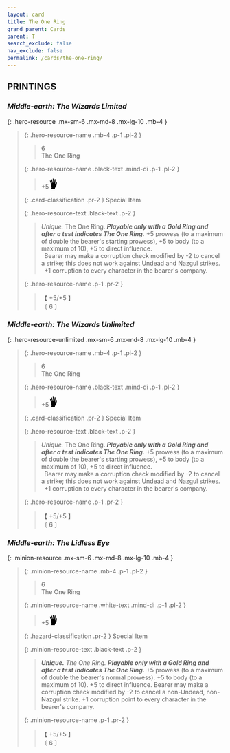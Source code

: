 ```yaml
---
layout: card
title: The One Ring
grand_parent: Cards
parent: T
search_exclude: false
nav_exclude: false
permalink: /cards/the-one-ring/
---
```


## PRINTINGS


### _Middle-earth: The Wizards Limited_

{: .hero-resource .mx-sm-6 .mx-md-8 .mx-lg-10 .mb-4 }
> {: .hero-resource-name .mb-4 .p-1 .pl-2 }
> > <div class="card-mp">6</div>
> > <div class="card-name">The One Ring</div>
>
> {: .hero-resource-name .black-text .mind-di .p-1 .pl-2 }
> > +5![](/assets/images/di.svg)
>
> {: .card-classification .pr-2 }
> Special Item
>
> {: .hero-resource-text .black-text .p-2 }
> > _Unique._ The One Ring. ***Playable only with a Gold Ring and after a test indicates The One Ring.*** +5 prowess (to a maximum of double the bearer's starting prowess), +5 to body (to a maximum of 10), +5 to direct influence. <br>&ensp;Bearer may make a corruption check modified by -2 to cancel a strike; this does not work against Undead and Nazgul strikes. <br>&ensp;+1 corruption to every character in the bearer's company. 
> 
> {: .hero-resource-name .p-1 .pr-2 }
> > <div class="card-shield">【 +5/+5 】</div>
> > <div class="card-corruption">〔 6 〕</div>

### _Middle-earth: The Wizards Unlimited_

{: .hero-resource-unlimited .mx-sm-6 .mx-md-8 .mx-lg-10 .mb-4 }
> {: .hero-resource-name .mb-4 .p-1 .pl-2 }
> > <div class="card-mp">6</div>
> > <div class="card-name">The One Ring</div>
>
> {: .hero-resource-name .black-text .mind-di .p-1 .pl-2 }
> > +5![](/assets/images/di.svg)
>
> {: .card-classification .pr-2 }
> Special Item
>
> {: .hero-resource-text .black-text .p-2 }
> > _Unique._ The One Ring. ***Playable only with a Gold Ring and after a test indicates The One Ring.*** +5 prowess (to a maximum of double the bearer's starting prowess), +5 to body (to a maximum of 10), +5 to direct influence. <br>&ensp;Bearer may make a corruption check modified by -2 to cancel a strike; this does not work against Undead and Nazgul strikes. <br>&ensp;+1 corruption to every character in the bearer's company. 
> 
> {: .hero-resource-name .p-1 .pr-2 }
> > <div class="card-shield">【 +5/+5 】</div>
> > <div class="card-corruption">〔 6 〕</div>

### _Middle-earth: The Lidless Eye_

{: .minion-resource .mx-sm-6 .mx-md-8 .mx-lg-10 .mb-4 }
> {: .minion-resource-name .mb-4 .p-1 .pl-2 }
> > <div class="hazard-mp">6</div>
> > <div class="card-name">The One Ring</div>
>
> {: .minion-resource-name .white-text .mind-di .p-1 .pl-2 }
> > +5![](/assets/images/di.svg)
>
> {: .hazard-classification .pr-2 }
> Special Item
>
> {: .minion-resource-text .black-text .p-2 }
> > _**Unique.**_ _The One Ring._ ***Playable only with a Gold Ring and after a test indicates The One Ring.*** +5 prowess (to a maximum of double the bearer's normal prowess). +5 to body (to a maximum of 10). +5 to direct influence. Bearer may make a corruption check modified by -2 to cancel a non-Undead, non-Nazgul strike. +1 corruption point to every character in the bearer's company. 
> 
> {: .minion-resource-name .p-1 .pr-2 }
> > <div class="card-shield">【 +5/+5 】</div>
> > <div class="card-corruption-white">〔 6 〕</div>
